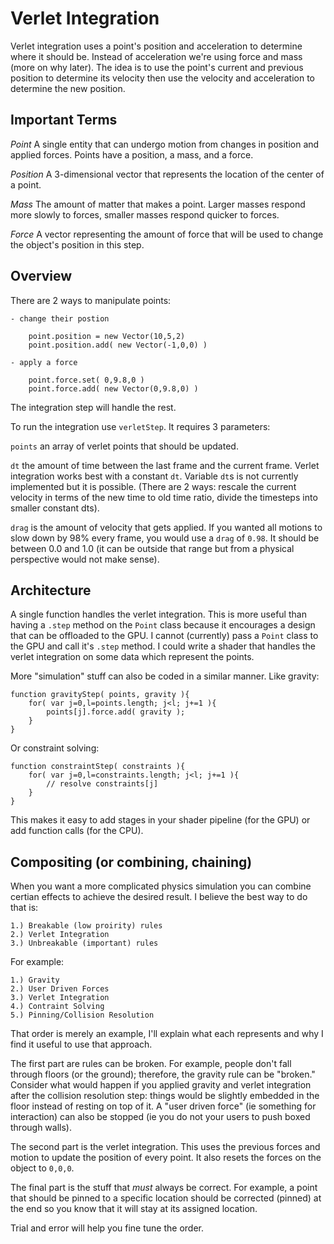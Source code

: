 # Verlet Integration

Verlet integration uses a point's position and acceleration to
determine where it should be. Instead of acceleration we're using
force and mass (more on why later). The idea is to use the point's
current and previous position to determine its velocity then use the
velocity and acceleration to determine the new position.

## Important Terms

*Point* A single entity that can undergo motion from changes in
position and applied forces. Points have a position, a mass, and a
force.

*Position* A 3-dimensional vector that represents the location of the
center of a point.

*Mass* The amount of matter that makes a point. Larger masses respond
more slowly to forces, smaller masses respond quicker to forces.

*Force* A vector representing the amount of force that will be used to
change the object's position in this step.

## Overview

There are 2 ways to manipulate points:

	- change their postion 

		point.position = new Vector(10,5,2)
		point.position.add( new Vector(-1,0,0) )

	- apply a force

		point.force.set( 0,9.8,0 )
		point.force.add( new Vector(0,9.8,0) )

The integration step will handle the rest.

To run the integration use `verletStep`. It requires 3 parameters:

`points` an array of verlet points that should be updated.

`dt` the amount of time between the last frame and the current frame.
Verlet integration works best with a constant `dt`. Variable `dt`s is
not currently implemented but it is possible. (There are 2 ways:
rescale the current velocity in terms of the new time to old time ratio,
divide the timesteps into smaller constant dts).

`drag` is the amount of velocity that gets applied. If you wanted all
motions to slow down by 98% every frame, you would use a `drag` of
`0.98`. It should be between 0.0 and 1.0 (it can be outside that range
but from a physical perspective would not make sense).

## Architecture

A single function handles the verlet integration. This is more useful
than having a `.step` method on the `Point` class because it encourages
a design that can be offloaded to the GPU. I cannot (currently) pass a
`Point` class to the GPU and call it's `.step` method. I could write a
shader that handles the verlet integration on some data which represent
the points.

More "simulation" stuff can also be coded in a similar manner. Like
gravity:

	function gravityStep( points, gravity ){
		for( var j=0,l=points.length; j<l; j+=1 ){
			points[j].force.add( gravity );
		}
	}

Or constraint solving:

	function constraintStep( constraints ){
		for( var j=0,l=constraints.length; j<l; j+=1 ){
			// resolve constraints[j]
		}
	}

This makes it easy to add stages in your shader pipeline (for the GPU)
or add function calls (for the CPU).

## Compositing (or combining, chaining)

When you want a more complicated physics simulation you can combine
certian effects to achieve the desired result. I believe the best way
to do that is:

	1.) Breakable (low proirity) rules
	2.) Verlet Integration
	3.) Unbreakable (important) rules

For example:

	1.) Gravity
	2.) User Driven Forces
	3.) Verlet Integration
	4.) Contraint Solving
	5.) Pinning/Collision Resolution

That order is merely an example, I'll explain what each represents and
why I find it useful to use that approach.

The first part are rules can be broken. For example, people don't fall
through floors (or the ground); therefore, the gravity rule can be
"broken." Consider what would happen if you applied gravity and verlet
integration after the collision resolution step: things would be
slightly embedded in the floor instead of resting on top of it. A "user
driven force" (ie something for interaction) can also be stopped (ie
you do not your users to push boxed through walls).

The second part is the verlet integration. This uses the previous
forces and motion to update the position of every point. It also resets
the forces on the object to `0,0,0`.

The final part is the stuff that *must* always be correct. For example,
a point that should be pinned to a specific location should be corrected
(pinned) at the end so you know that it will stay at its assigned
location.

Trial and error will help you fine tune the order.
